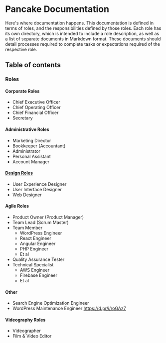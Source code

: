 # Pancake Documentation

Here's where documentation happens.
This documentation is defined in terms of roles, and the responsibilities defined by those roles. Each role has its own directory, which is intended to include a role description, as well as a list of separate documents in Markdown format. These documents should detail processes required to complete tasks or expectations required of the respective role.

## Table of contents

### Roles

#### Corporate Roles
- Chief Executive Officer
- Chief Operating Officer
- Chief Financial Officer
- Secretary

#### Administrative Roles
- Marketing Director
- Bookkeeper (Accountant)
- Administrator
- Personal Assistant
- Account Manager

#### [Design Roles](https://uxdesign.cc/the-spectrum-of-digital-design-roles-in-2018-3286390a9966)
- User Experience Designer
- User Interface Designer
- Web Designer

#### Agile Roles
- Product Owner (Product Manager)
- Team Lead (Scrum Master)
- Team Member
	- WordPress Engineer
	- React Engineer
	- Angular Engineer
	- PHP Engineer
	- Et al
- Quality Assurance Tester
- Technical Specialist
	- AWS Engineer
	- Firebase Engineer
	- Et al

#### Other
- Search Engine Optimization Engineer
- WordPress Maintenance Engineer
 https://d.pr/i/roGAz7
 
#### Videography Roles
- Videographer
- Film & Video Editor


